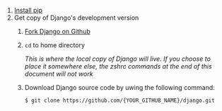 1. [Install pip](https://pip.pypa.io/en/stable/installing/)
2. Get copy of Django's development version
    1. [Fork Django on Github](https://github.com/django/django/fork)
    1. ```cd``` to home directory 

        *This is where the local copy of Django will live. If you choose to place it somewhere else, the zshrc commands at the end of this document will not work*
    1. Download Django source code by uwing the following command:
        ``` shell
        $ git clone https://github.com/{YOUR_GITHUB_NAME}/django.git
        ```